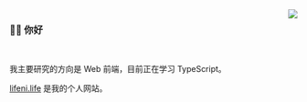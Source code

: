<img align="right" src="https://github-readme-stats.vercel.app/api/top-langs/?username=Lifeni&layout=compact" />

### 👋🏻 你好

<br />

我主要研究的方向是 Web 前端，目前正在学习 TypeScript。

[lifeni.life](https://lifeni.life/) 是我的个人网站。

<!--
**Lifeni/lifeni** is a ✨ _special_ ✨ repository because its `README.md` (this file) appears on your GitHub profile.

Here are some ideas to get you started:

- 🔭 I’m currently working on ...
- 🌱 I’m currently learning ...
- 👯 I’m looking to collaborate on ...
- 🤔 I’m looking for help with ...
- 💬 Ask me about ...
- 📫 How to reach me: ...
- 😄 Pronouns: ...
- ⚡ Fun fact: ...
-->
